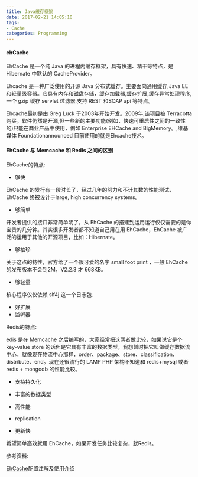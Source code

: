 ```yaml
---
title: Java缓存框架
date: 2017-02-21 14:05:10
tags:
- Cache
categories: Programming
---
```




#### ehCache

EhCache 是一个纯 Java 的进程内缓存框架，具有快速、精干等特点，是 Hibernate 中默认的 CacheProvider。

Ehcache 是一种广泛使用的开源 Java 分布式缓存。主要面向通用缓存,Java EE 和轻量级容器。它具有内存和磁盘存储，缓存加载器,缓存扩展,缓存异常处理程序,一个 gzip 缓存 servlet 过滤器,支持 REST 和SOAP api 等特点。

Ehcache最初是由 Greg Luck 于2003年开始开发。2009年,该项目被 Terracotta 购买。软件仍然是开源,但一些新的主要功能(例如，快速可重启性之间的一致性的)只能在商业产品中使用，例如 Enterprise EHCache and BigMemory。,维基媒体 Foundationannounced 目前使用的就是Ehcache技术。

<!-- more -->

#### EhCache 与 Memcache 和 Redis 之间的区别

EhCache的特点:

- 够快

EhCache 的发行有一段时长了，经过几年的努力和不计其数的性能测试，EhCache 终被设计于large, high concurrency systems。

- 够简单

开发者提供的接口非常简单明了，从 EhCache 的搭建到运用运行仅仅需要的是你宝贵的几分钟。其实很多开发者都不知道自己用在用 EhCache，EhCache 被广泛的运用于其他的开源项目，比如：Hibernate。

- 够袖珍

关于这点的特性，官方给了一个很可爱的名字 small foot print ，一般 EhCache 的发布版本不会到2M，V2.2.3 才 668KB。

- 够轻量

核心程序仅仅依赖 slf4j 这一个日志包.

- 好扩展
- 监听器

Redis的特点:

edis 是在 Memcache 之后编写的，大家经常把这两者做比较，如果说它是个 key-value store 的话但是它具有丰富的数据类型，我想暂时把它叫做缓存数据流中心，就像现在物流中心那样，order、package、store、classification、distribute、end。现在还很流行的 LAMP PHP 架构不知道和 redis+mysql 或者 redis + mongodb 的性能比较。

- 支持持久化

- 丰富的数据类型

- 高性能

- replication

- 更新快

希望简单高效就用 EhCache，如果开发任务比较复杂，就Redis。

参考资料:

[EhCache配置注解及使用介绍](http://www.liuqianfei.com/article/9880835ef8de4d6485b9583940e61166)

